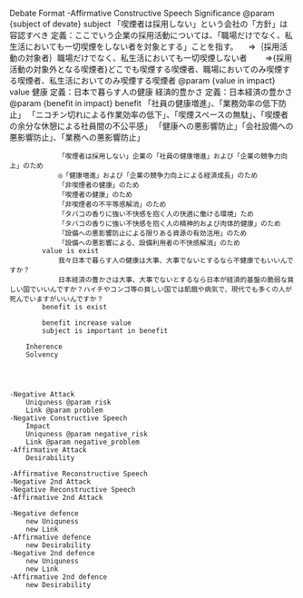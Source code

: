 Debate Format
    -Affirmative Constructive Speech
        Significance
            @param {subject of devate} subject
                「喫煙者は採用しない」という会社の「方針」は容認すべき
                定義：ここでいう企業の採用活動については、「職場だけでなく、私生活においても一切喫煙をしない者を対象とする」ことを指す。
                    　⇒｛採用活動の対象者｝職場だけでなく、私生活においても一切喫煙しない者
                    　　⇒{採用活動の対象外となる喫煙者}どこでも喫煙する喫煙者、職場においてのみ喫煙する喫煙者、私生活においてのみ喫煙する喫煙者
            @param {value in impact} value
                健康
                    定義：日本で暮らす人の健康
                経済的豊かさ
                    定義：日本経済の豊かさ
            @param {benefit in impact} benefit
                「社員の健康増進」、「業務効率の低下防止」
                「ニコチン切れによる作業効率の低下」、「喫煙スペースの無駄」、「喫煙者の余分な休憩による社員間の不公平感」
                「健康への悪影響防止」「会社設備への悪影響防止」、「業務への悪影響防止」

                「喫煙者は採用しない」企業の「社員の健康増進」および「企業の競争力向上」のため
                ◎「健康増進」および「企業の競争力向上による経済成長」のため
                「非喫煙者の健康」のため
                「喫煙者の健康」のため
                「非喫煙者の不平等感解消」のため
                「タバコの香りに強い不快感を抱く人の快適に働ける環境」ため
                「タバコの香りに強い不快感を抱く人の精神的および肉体的健康」のため
                「設備への悪影響防止による限りある資源の有効活用」のため
                「設備への悪影響による、設備利用者の不快感解消」のため
            value is exist
                我々日本で暮らす人の健康は大事、大事でないとするなら不健康でもいいんですか？
                日本経済の豊かさは大事、大事でないとするなら日本が経済的基盤の脆弱な貧しい国でいいんですか？ハイチやコンゴ等の貧しい国では飢餓や病気で、現代でも多くの人が死んでいますがいいんですか？
            benefit is exist
                
            benefit increase value
            subject is important in benefit

        Inherence
        Solvency




    -Negative Attack
        Uniquness @param risk
        Link @param problem
    -Negative Constructive Speech
        Impact
        Uniquness @param negative_risk
        Link @param negative_problem
    -Affirmative Attack
        Desirability

    -Affirmative Reconstructive Speech
    -Negative 2nd Attack
    -Negative Reconstructive Speech
    -Affirmative 2nd Attack

    -Negative defence
        new Uniquness
        new Link
    -Affirmative defence
        new Desirability
    -Negative 2nd defence
        new Uniquness
        new Link
    -Affirmative 2nd defence
        new Desirability